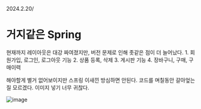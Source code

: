 2024.2.20/
<h1>거지같은 Spring</h1>
현재까지 레이아웃은 대강 짜여졌지만, 버전 문제로 인해 좃같은 점이 더 늘어났다. 
1. 회원가입, 로그인, 로그아웃 기능
2. 상품 등록, 삭제 
3. 게시판 기능
4. 장바구니, 구매, 구매이력
<p>해야할게 별거 없어보이지만 스프링 이새낀 방심하면 안된다. 코드를 며칠동안 갈아엎는질 모르겠다. 이미지 넣기 너무 귀찮다.</p>

![image](https://github.com/1024wlsdud/CKToy/assets/43934522/4db3f364-e7dc-4b35-8905-852342a08aa7)
